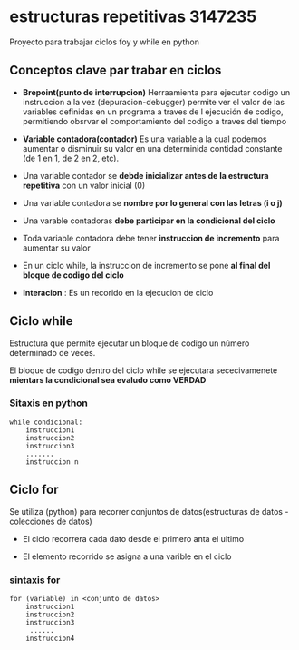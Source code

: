 # estructuras repetitivas  3147235
Proyecto para trabajar ciclos foy y while en python

## Conceptos clave par trabar en ciclos

* **Brepoint(punto de interrupcion)**
Herraamienta para ejecutar codigo un instruccion a la vez (depuracion-debugger)
permite ver el valor de las variables definidas en un programa a traves de l ejecución de codigo, permitiendo obsrvar el comportamiento del codigo a traves del tiempo

* **Variable contadora(contador)**
Es una variable a la cual podemos aumentar o disminuir su valor en una determinida contidad constante (de 1 en 1, de 2 en 2, etc).

- Una variable contador se **debde inicializar antes de la estructura repetitiva** con un valor inicial (0)

- Una variable contadora se **nombre por lo general con las letras (i o j)**

- Una varable contadoras **debe participar en la condicional del ciclo**

- Toda variable contadora debe tener **instruccion de incremento** para aumentar su valor

- En un ciclo while, la instruccion de incremento se pone **al final del bloque de codigo del ciclo**

* **Interacion** : Es un recorido en la ejecucion de ciclo
## Ciclo while

Estructura que permite ejecutar un bloque de codigo un número determinado de veces.

El bloque de codigo dentro del ciclo while se ejecutara sececivamenete **mientars la condicional sea evaludo como VERDAD**

### Sitaxis en python

``` 
while condicional: 
    instruccion1
    instruccion2
    instruccion3
    .......
    instruccion n

```
## Ciclo for

Se utiliza (python) para recorrer conjuntos de datos(estructuras de datos - colecciones de datos)

* El ciclo recorrera cada dato desde el primero anta el ultimo

* El elemento recorrido se asigna a una varible en el ciclo

### sintaxis for
```
for (variable) in <conjunto de datos>
    instruccion1
    instruccion2
    instruccion3
     ......
    instruccion4

```